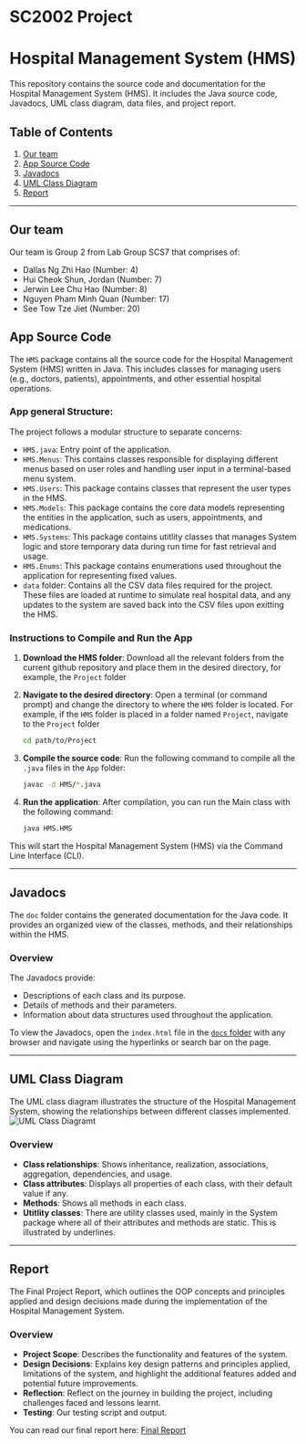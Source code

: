 # SC2002 Project
# Hospital Management System (HMS)

This repository contains the source code and documentation for the Hospital Management System (HMS). It includes the Java source code, Javadocs, UML class diagram, data files, and project report.

## Table of Contents
1. [Our team](#our-team)
2. [App Source Code](#app-source-code)
3. [Javadocs](#javadocs)
4. [UML Class Diagram](#uml-class-diagram)
5. [Report](#report)

---

## Our team
Our team is Group 2 from Lab Group SCS7 that comprises of:
 - Dallas Ng Zhi Hao (Number: 4)
 - Hui Cheok Shun, Jordan (Number: 7)
 - Jerwin Lee Chu Hao (Number: 8)
 - Nguyen Pham Minh Quan (Number: 17)
 - See Tow Tze Jiet (Number: 20)

## App Source Code

The `HMS` package contains all the source code for the Hospital Management System (HMS) written in Java. This includes classes for managing users (e.g., doctors, patients), appointments, and other essential hospital operations.

### App general Structure:
The project follows a modular structure to separate concerns:

- `HMS.java`: Entry point of the application.
- `HMS.Menus`: This contains classes responsible for displaying different menus based on user roles and handling user input in a terminal-based menu system.
- `HMS.Users`: This package contains classes that represent the user types in the HMS.
- `HMS.Models`: This package contains the core data models representing the entities in the application, such as users, appointments, and medications.
- `HMS.Systems`: This package contains utitlity classes that manages System logic and store temporary data during run time for fast retrieval and usage.
- `HMS.Enums`: This package contains enumerations used throughout the application for representing fixed values.
- `data` folder: Contains all the CSV data files required for the project. These files are loaded at runtime to simulate real hospital data, and any updates to the system are saved back into the CSV files upon exitting the HMS.

### Instructions to Compile and Run the App
1. **Download the HMS folder**:
   Download all the relevant folders from the current github repository and place them in the desired directory, for example, the `Project` folder

2. **Navigate to the desired directory**:
   Open a terminal (or command prompt) and change the directory to where the `HMS` folder is located.
   For example, if the `HMS` folder is placed in a folder named `Project`, navigate to the `Project` folder
   
   ```bash
   cd path/to/Project
   ```

3. **Compile the source code**:
   Run the following command to compile all the `.java` files in the `App` folder:
   
   ```bash
   javac -d HMS/*.java
   ```

4. **Run the application**:
   After compilation, you can run the Main class with the following command:

   ```bash
   java HMS.HMS
   ```

This will start the Hospital Management System (HMS) via the Command Line Interface (CLI).

---

## Javadocs

The `doc` folder contains the generated documentation for the Java code. It provides an organized view of the classes, methods, and their relationships within the HMS.

### Overview
The Javadocs provide:
- Descriptions of each class and its purpose.
- Details of methods and their parameters.
- Information about data structures used throughout the application.

To view the Javadocs, open the `index.html` file in the [`docs` folder](/doc) with any browser and navigate using the hyperlinks or search bar on the page.

---

## UML Class Diagram

The UML class diagram illustrates the structure of the Hospital Management System, showing the relationships between different classes implemented.
![UML Class Diagramt](HMS_DetailedClassDiagram.png)

### Overview
- **Class relationships**: Shows inheritance, realization, associations, aggregation, dependencies, and usage.
- **Class attributes**: Displays all properties of each class, with their default value if any.
- **Methods**: Shows all methods in each class.
- **Utitlity classes**: There are utility classes used, mainly in the System package where all of their attributes and methods are static. This is illustrated by underlines.

---

## Report

The Final Project Report, which outlines the OOP concepts and principles applied and design decisions made during the implementation of the Hospital Management System.

### Overview
- **Project Scope**: Describes the functionality and features of the system.
- **Design Decisions**: Explains key design patterns and principles applied, limitations of the system, and highlight the additional features added and potential future improvements.
- **Reflection**: Reflect on the journey in building the project, including challenges faced and lessons learnt.
- **Testing**: Our testing script and output.

You can read our final report here: [Final Report](SCS7-grp2-Report.pdf)
